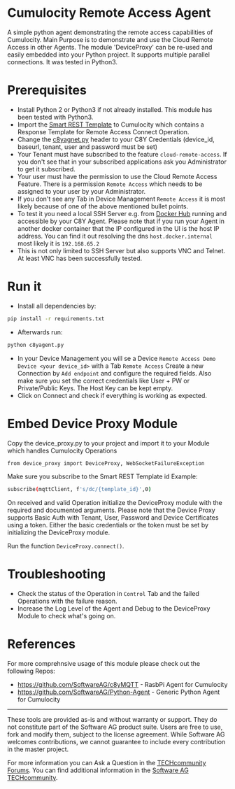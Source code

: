 # Cumulocity Remote Access Agent
A simple python agent demonstrating the remote access capabilities of Cumulocity. Main Purpose is to demonstrate and use the Cloud Remote Access in other Agents.
The module 'DeviceProxy' can be re-used and easily embedded into your Python project. It supports multiple parallel connections. It was tested in Python3.


# Prerequisites

* Install Python 2 or Python3 if not already installed. This module has been tested with Python3.
* Import the [Smart REST Template](smartrest.json) to Cumulocity which contains a Response Template for Remote Access Connect Operation.
* Change the [c8yagnet.py](c8yagent.py) header to your C8Y Credentials (device_id, baseurl, tenant, user and password must be set)
* Your Tenant must have subscribed to the feature `cloud-remote-access`. If you don't see that in your subscribed applications ask you Administrator to get it subscribed.
* Your user must have the permission to use the Cloud Remote Access Feature. There is a permission `Remote Access` which needs to be assigned to your user by your Administrator. 
* If you don't see any Tab in Device Management `Remote Access` it is most likely because of one of the above mentioned bullet points.
* To test it you need a local SSH Server e.g. from [Docker Hub](https://hub.docker.com/search?q=openssh&type=image) running and accessible by your C8Y Agent. Please note that if you run your Agent in another docker container that the IP configured in the UI is the host IP address. You can find it out resolving the dns `host.docker.internal` most likely it is `192.168.65.2`
* This is not only limited to SSH Server but also supports VNC and Telnet. At least VNC has been successfully tested.

# Run it
* Install all dependencies by:
```sh
pip install -r requirements.txt
```
* Afterwards run:
```sh
python c8yagent.py
```

* In your Device Management you will se a Device  `Remote Access Demo Device <your device_id>` with a Tab `Remote Access`
Create a new Connection by `Add endpoint` and configure the required fields. Also make sure you set the correct credentials like User + PW or Private/Public Keys. The Host Key can be kept empty.
* Click on Connect and check if everything is working as expected.


# Embed Device Proxy Module
Copy the device_proxy.py to your project and import it to your Module which handles Cumulocity Operations
```sh
from device_proxy import DeviceProxy, WebSocketFailureException
```

Make sure you subscribe to the Smart REST Template id
Example:
```sh
subscribe(mqttClient, f's/dc/{template_id}',0)
```
On received and valid Operation initialize the DeviceProxy module with the required and documented arguments. Please note that the Device Proxy supports Basic Auth with Tenant, User, Password and Device Certificates using a token. Either the basic credentials or the token must be set by initializing the DeviceProxy module.

Run the function `DeviceProxy.connect()`.

# Troubleshooting
* Check the status of the Operation in `Control` Tab and the failed Operations with the failure reason.
* Increase the Log Level of the Agent and Debug to the DeviceProxy Module to check what's going on.

# References
For more comprehnsive usage of this module please check out the following Repos:
* https://github.com/SoftwareAG/c8yMQTT - RasbPi Agent for Cumulocity
* https://github.com/SoftwareAG/Python-Agent - Generic Python Agent for Cumulocity

______________________
These tools are provided as-is and without warranty or support. They do not constitute part of the Software AG product suite. Users are free to use, fork and modify them, subject to the license agreement. While Software AG welcomes contributions, we cannot guarantee to include every contribution in the master project.

For more information you can Ask a Question in the [TECHcommunity Forums](http://tech.forums.softwareag.com).
You can find additional information in the [Software AG TECHcommunity](http://techcommunity.softwareag.com).
